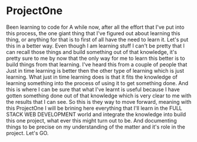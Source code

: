 # ProjectOne

Been learning to code for A while now, after all the effort that I've put into this process, the one giant thing that I've figured out about learning this thing, or anything for that is to first of all have the need to learn it. Let's put this in a better way.
Even though I am learning stuff I can't be pretty that I can recall those things and build something out of that knowledge, it's pretty sure to me by now that the only way for me to learn this better is to build things from that learning. I've heard this from a couple of people that Just in time learning is better then the other type of learning which is just learning. What just in time learning does is that it fits the knowledge of learning something into the process of using it to get something done. And this is where I can be sure that what I've learnt is useful because I have gotten something done out of that knowledge which is very clear to me with the results that I can see. So this is they way to move forward, meaning with this ProjectOne I will be brining here everything that I'll learn in the FULL STACK WEB DEVELOPMENT world and integrate the knowledge into build this one project, what ever this might turn out to be.
And documenting things to be precise on my understanding of the matter and it's role in the project.
Let's GO.
